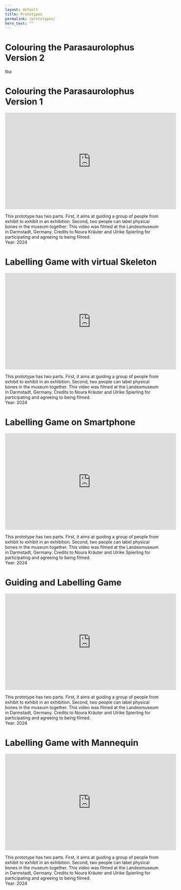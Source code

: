 ```yaml
---
layout: default
title: Prototypes
permalink: /prototypes/
hero_text: ""
---
```


# Colouring the Parasaurolophus Version 2
<p>tba</p>

# Colouring the Parasaurolophus Version 1
<div class="video-grid">
<iframe width="560" height="315" 
  src="https://www.youtube.com/embed/dCXQCzwJbTg" 
  title="YouTube video player" 
  frameborder="0" 
  allow="accelerometer; autoplay; clipboard-write; encrypted-media; gyroscope; picture-in-picture" 
  allowfullscreen>
</iframe>
<p>This prototype has two parts. First, it aims at guiding a group of people from exhibit to exhibit in an exhibition. Second, two people can label physical bones in the museum together. This video was filmed at the Landesmuseum in Darmstadt, Germany. Credits to Noura Kräuter and Ulrike Spierling for participating and agreeing to being filmed. <br>
Year: 2024</p>
</div>

# Labelling Game with virtual Skeleton
<div class="video-grid">
<iframe width="560" height="315" 
  src="https://www.youtube.com/embed/dCXQCzwJbTg" 
  title="YouTube video player" 
  frameborder="0" 
  allow="accelerometer; autoplay; clipboard-write; encrypted-media; gyroscope; picture-in-picture" 
  allowfullscreen>
</iframe>
<p>This prototype has two parts. First, it aims at guiding a group of people from exhibit to exhibit in an exhibition. Second, two people can label physical bones in the museum together. This video was filmed at the Landesmuseum in Darmstadt, Germany. Credits to Noura Kräuter and Ulrike Spierling for participating and agreeing to being filmed. <br>
Year: 2024</p>
</div>

# Labelling Game on Smartphone
<div class="video-grid">
<iframe width="560" height="315" 
  src="https://www.youtube.com/embed/dCXQCzwJbTg" 
  title="YouTube video player" 
  frameborder="0" 
  allow="accelerometer; autoplay; clipboard-write; encrypted-media; gyroscope; picture-in-picture" 
  allowfullscreen>
</iframe>
<p>This prototype has two parts. First, it aims at guiding a group of people from exhibit to exhibit in an exhibition. Second, two people can label physical bones in the museum together. This video was filmed at the Landesmuseum in Darmstadt, Germany. Credits to Noura Kräuter and Ulrike Spierling for participating and agreeing to being filmed. <br>
Year: 2024</p>
</div>

# Guiding and Labelling Game 
<div class="video-grid">
<iframe width="560" height="315" 
  src="https://www.youtube.com/embed/dCXQCzwJbTg" 
  title="YouTube video player" 
  frameborder="0" 
  allow="accelerometer; autoplay; clipboard-write; encrypted-media; gyroscope; picture-in-picture" 
  allowfullscreen>
</iframe>
<p>This prototype has two parts. First, it aims at guiding a group of people from exhibit to exhibit in an exhibition. Second, two people can label physical bones in the museum together. This video was filmed at the Landesmuseum in Darmstadt, Germany. Credits to Noura Kräuter and Ulrike Spierling for participating and agreeing to being filmed. <br>
Year: 2024</p>
</div>

# Labelling Game with Mannequin
<div class="video-grid">
<iframe width="560" height="315" 
  src="https://www.youtube.com/embed/dCXQCzwJbTg" 
  title="YouTube video player" 
  frameborder="0" 
  allow="accelerometer; autoplay; clipboard-write; encrypted-media; gyroscope; picture-in-picture" 
  allowfullscreen>
</iframe>
<p>This prototype has two parts. First, it aims at guiding a group of people from exhibit to exhibit in an exhibition. Second, two people can label physical bones in the museum together. This video was filmed at the Landesmuseum in Darmstadt, Germany. Credits to Noura Kräuter and Ulrike Spierling for participating and agreeing to being filmed. <br>
Year: 2024</p>
</div>

